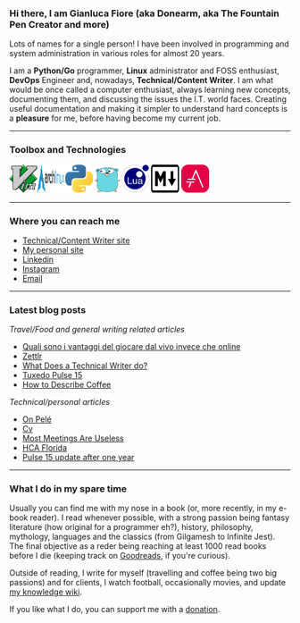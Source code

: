 ### Hi there, I am Gianluca Fiore (aka Donearm, aka The Fountain Pen Creator and more)

Lots of names for a single person! I have been involved in programming and system administration in various roles for almost 20 years.

I am a **Python/Go** programmer, **Linux** administrator and FOSS enthusiast, **DevOps** Engineer and, nowadays, **Technical/Content Writer**. I am what would be once called a computer enthusiast, always learning new concepts, documenting them, and discussing the issues the I.T. world faces. Creating useful documentation and making it simpler to understand hard concepts is a **pleasure** for me, before having become my current job.

----

### Toolbox and Technologies

<img src="vim.svg" alt="Vim Logo" width="50" height="50"/><img src="archlinux.svg" alt="Archlinux Logo" width="50" height="50"/><img src="python.svg" alt="Python Logo" width="50" height="50"/><img src="golang.svg" alt="Golang logo" width="50" height="50"/><img src="lua.svg" alt="Lua logo" width="50" height="50"/> <img src="markdown.svg" alt="Markdown logo" width="50" height="50"/> <img src="asciidoctor.svg" alt="Asciidoctor logo" width="50" height="50"/>

----

### Where you can reach me

* [Technical/Content Writer site](https://www.fountainpencreator.com)
* [My personal site](https://www.gianlucafiore.it)
* [Linkedin](https://www.linkedin.com/in/gianluca-fiore-a70913b6)
* [Instagram](https://www.instagram.com/gianlucadfiore)
* [Email](mailto:gianlucafiore@fountainpencreator.com)

----

### Latest blog posts

_Travel/Food and general writing related articles_
<!-- FPC:START -->
- [Quali sono i vantaggi del giocare dal vivo invece che online](https://www.fountainpencreator.com/project/quali_sono_i_vantaggi_del_giocare_dal_vivo_invece_che_online/)
- [Zettlr](https://www.fountainpencreator.com/project/archwiki_zettlr/)
- [What Does a Technical Writer do?](https://www.fountainpencreator.com/post/what_does_a_technical_writer_do/)
- [Tuxedo Pulse 15](https://www.fountainpencreator.com/project/archwiki_tuxedo_pulse_15/)
- [How to Describe Coffee](https://www.fountainpencreator.com/post/how_to_describe_coffee/)
<!-- FPC:END -->

_Technical/personal articles_
<!-- GF:START -->
- [On Pelé](https://www.gianlucafiore.it/blog/onpele/)
- [Cv](https://www.gianlucafiore.it/cv/)
- [Most Meetings Are Useless](https://www.gianlucafiore.it/blog/most-meetings-are-useless/)
- [HCA Florida](https://www.gianlucafiore.it/hca-florida/)
- [Pulse 15 update after one year](https://www.gianlucafiore.it/blog/pulse-15-update-after-one-year/)
<!-- GF:END -->

----

### What I do in my spare time

Usually you can find me with my nose in a book (or, more recently, in my e-book reader). I read whenever possible, with a strong passion being fantasy literature (how original for a programmer eh?), history, philosophy, mythology, languages and the classics (from Gilgamesh to Infinite Jest). The final objective as a reder being reaching at least 1000 read books before I die (keeping track on [Goodreads](https://www.goodreads.com/review/list/25653929-gianluca-fiore?ref=nav_mybooks), if you're curious).

Outside of reading, I write for myself (travelling and coffee being two big passions) and for clients, I watch football, occasionally movies, and update [my knowledge wiki](https://www.gianlucafiore.it/Personal-Wiki/).

If you like what I do, you can support me with a [donation](https://ko-fi.com/W7W7KA0Z).


<!--
**Donearm/Donearm** is a ✨ _special_ ✨ repository because its `README.md` (this file) appears on your GitHub profile.

Here are some ideas to get you started:

- 🔭 I’m currently working on ...
- 🌱 I’m currently learning ...
- 👯 I’m looking to collaborate on ...
- 🤔 I’m looking for help with ...
- 💬 Ask me about ...
- 📫 How to reach me: ...
- 😄 Pronouns: ...
- ⚡ Fun fact: ...
-->
